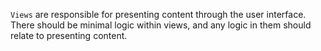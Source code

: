 `Views` are responsible for presenting content through the user interface. There should be minimal logic within views, and any logic in them should relate to presenting content.
